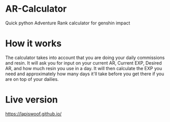 # AR-Calculator
Quick python Adventure Rank calculator for genshin impact
# How it works
The calculator takes into account that you are doing your daily commissions and resin. 
It will ask you for input on your current AR, Current EXP, Desired AR, and how much resin you use in a day.
It will then calculate the EXP you need and approximately how many days it'll take before you get there if you are on top of your dailies.
# Live version
https://lapiswoof.github.io/

